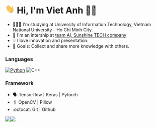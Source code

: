 

<!--
**anhtv26062000/anhtv26062000** is a ✨ _special_ ✨ repository because its `README.md` (this file) appears on your GitHub profile.
Here are some ideas to get you started:
- 🔭 I’m currently working on ...
- 🌱 I’m currently learning ...
- 👯 I’m looking to collaborate on ...
- 🤔 I’m looking for help with ...
- 💬 Ask me about ...
- 📫 How to reach me: ...
- 😄 Pronouns: ...
- ⚡ Fun fact: ...

* 🛢️ MySQL

### Computer Vision Project
[![Age, Gender, Smile Multitask Learning](https://img.shields.io/badge/-🛡%20Multitask%20Learning-fff?)](https://github.com/buiquangmanhhp1999/Age-Gender-Smile-Multitask-Learning)
[![License Plate Recognition](https://img.shields.io/badge/-🌊%20License%20Plate%20Recognition-fff?)](https://github.com/buiquangmanhhp1999/License-Plate-Recognition)
[![Automatic Scoring by OpenCV and Deep Learning](https://img.shields.io/badge/-💉%20Automatic%20Scoring-fff?)](https://github.com/buiquangmanhhp1999/HRBot)
[![EfficientNet Age, Gender Estimation](https://img.shields.io/badge/-🗂%20EfficientNet%20Age%20Gender%20Estimation-fff?)](https://github.com/buiquangmanhhp1999/age_gender_estimation)

### Natural Language Processing Project
[![Viet Nam Identity Card Recognition](https://img.shields.io/badge/-📝%20Identity%20Card%20Recognition-fff?)](https://github.com/buiquangmanhhp1999/extract-information-from-identity-card)
[![Vietnamese AttentionOCR](https://img.shields.io/badge/-📝%20Vietnamese%20Attention%20OCR-fff?)](https://github.com/buiquangmanhhp1999/VietnameseAttentionOCR)
[![VietnameseSentencesOcr](https://img.shields.io/badge/-📝%20Vietnamese%20Sentences%20%20OCR-fff?)](https://github.com/buiquangmanhhp1999/VietnameseRCNN)

-->

# <img src="https://raw.githubusercontent.com/ABSphreak/ABSphreak/master/gifs/Hi.gif" width="30px"> Hi, I'm Viet Anh 👨‍💻
- 👨🏻‍💻 I'm studying at University of Information Technology, Vietnam National University - Ho Chi Minh City.
- 🔭 I'm an intership at [team AI, Sunshine TECH company](https://sunshinetech.vn/)
- 💡 I love innovation and presentation.
- 🥅 Goals: Collect and share more knowledge with others.

### Languages
[![Python](https://img.shields.io/badge/-Python-fff?&logo=python)](https://github.com/adamalston?tab=repositories&q=&type=&language=python)
![C++](https://img.shields.io/badge/-C++-000?&logo=c%2b%2b&logoColor=00599C)

### Framework
* 🗣 Tensorflow | Keras | Pytorch
* 🖇️ OpenCV | Pillow
* :octocat: Git | Github

<a href="https://www.adamalston.com/"><img height="137.3px" src="https://github-readme-stats.vercel.app/api?username=anhtv26062000&hide_title=true&hide_border=true&show_icons=true&include_all_commits=true&count_private=true&line_height=21&text_color=000&icon_color=000&bg_color=0,ea6161,ffc64d,fffc4d,52fa5a&theme=graywhite" /><!-- wi*quL3fcV --><img height="137.3px" src="https://github-readme-stats.vercel.app/api/top-langs/?username=anhtv26062000&hide=html&hide_title=true&hide_border=true&layout=compact&langs_count=7&exclude_repo=comp426&text_color=000&icon_color=fff&bg_color=0,52fa5a,4dfcff,c64dff&theme=graywhite" /></a>

